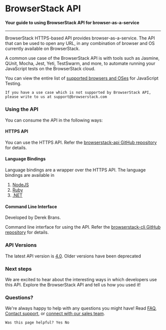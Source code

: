 # BrowserStack API

#### Your guide to using BrowserStack API for browser-as-a-service


***
BrowserStack HTTPS-based API provides browser-as-a-service. The API that can be used to open any URL, in any combination of browser and OS currently available on BrowserStack.

A common use case of the BrowserStack API is with tools such as Jasmine, QUnit, Mocha, Jest, Yeti, TestSwarm, and more, to automate running your JavaScript tests on the BrowserStack cloud.

You can view the entire list of [supported browsers and OSes](https://www.browserstack.com/list-of-browsers-and-platforms?product=js_testing) for JavaScript Testing.

```
If you have a use case which is not supported by BrowserStack API, please write to us at support@browserstack.com
```

### Using the API

You can consume the API in the following ways:

#### HTTPS API
You can use the HTTPS API. Refer the [browserstack-api GitHub repository](https://github.com/browserstack/api) for details.

#### Language Bindings

Language bindings are a wrapper over the HTTPS API. The language bindings are available in
1. [NodeJS](https://github.com/scottgonzalez/node-browserstack)
2. [Ruby](https://github.com/browserstack/ruby-browserstack)
3. [.NET](https://github.com/aaronpowell/BrowserStack-.NET)

#### Command Line Interface
Developed by Derek Brans.

Command line interface for using the API. Refer the [browserstack-cli GitHub repository](https://github.com/dbrans/browserstack-cli) for details.


### API Versions
The latest API version is [4.0](https://github.com/browserstack/api). Older versions have been deprecated


### Next steps
We are excited to hear about the interesting ways in which developers use this API. Explore the BrowserStack API and tell us how you used it!

### Questions?
We're always happy to help with any questions you might have! Read [FAQ](https://www.browserstack.com/support?tag=automate), [Contact support](https://www.browserstack.com/contact), or [connect with our sales team](https://www.browserstack.com/contact#sales).

```
Was this page helpful? Yes No
```
